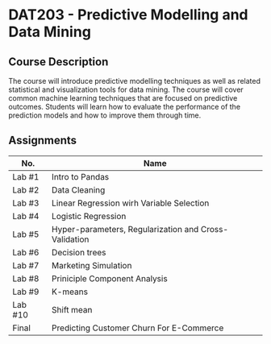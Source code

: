 # DAT203 - Predictive Modelling and Data Mining

## Course Description

The course will introduce predictive modelling techniques as well as related statistical and visualization tools for data mining. The course will cover common machine learning techniques that are focused on predictive outcomes. Students will learn how to evaluate the performance of the prediction models and how to improve them through time.

## Assignments 

| No. | Name |
| --- | --- |
| Lab #1 | Intro to Pandas |
| Lab #2 | Data Cleaning |
| Lab #3 | Linear Regression wirh Variable Selection |
| Lab #4 | Logistic Regression |
| Lab #5 | Hyper-parameters, Regularization and Cross-Validation |
| Lab #6 | Decision trees |
| Lab #7 | Marketing Simulation |
| Lab #8 | Priniciple Component Analysis |
| Lab #9 | K-means |
| Lab #10 | Shift mean |
| Final | Predicting Customer Churn For E-Commerce |

